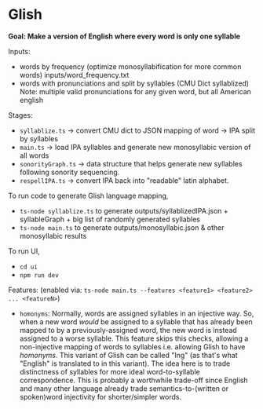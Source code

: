 # Glish

**Goal: Make a version of English where every word is only one syllable**

Inputs:

- words by frequency (optimize monosyllabification for more common words)
  inputs/word_frequency.txt
- words with pronunciations and split by syllables (CMU Dict syllablized)
  Note: multiple valid pronunciations for any given word,
  but all American english

Stages:

- `syllablize.ts` &rarr; convert CMU dict to JSON mapping of word &rarr; IPA split by syllables
- `main.ts` &rarr; load IPA syllables and generate new monosyllabic version of all words
- `sonorityGraph.ts` &rarr; data structure that helps generate new syllables following sonority sequencing.
- `respellIPA.ts` &rarr; convert IPA back into "readable" latin alphabet.

To run code to generate Glish language mapping,
- `ts-node syllablize.ts` to generate outputs/syllablizedIPA.json + syllableGraph + big list of randomly generated syllables
- `ts-node main.ts` to generate outputs/monosyllabic.json & other monosyllabic results

To run UI,
- `cd ui`
- `npm run dev`

Features: (enabled via: `ts-node main.ts --features <feature1> <feature2> ... <featureN>`)
- `homonyms`: Normally, words are assigned syllables in an injective way. So, when a new word _would_ be assigned to a syllable that has already been mapped to by a previously-assigned word, the new word is instead assigned to a worse syllable. This feature skips this checks, allowing a non-injective mapping of words to syllables i.e. allowing Glish to have _homonyms_. This variant of Glish can be called "Ing" (as that's what "English" is translated to in this variant). The idea here is to trade distinctness of syllables for more ideal word-to-syllable correspondence. This is probably a worthwhile trade-off since English and many other language already trade semantics-to-(written or spoken)word injectivity for shorter/simpler words.
